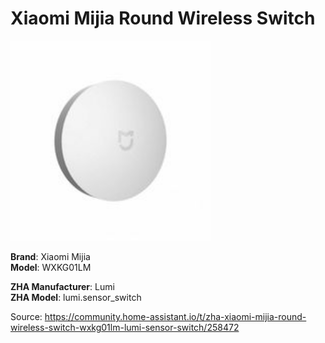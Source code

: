 
Xiaomi Mijia Round Wireless Switch
=====================

<img src="wxkg01lm.jpg" width="320">

**Brand**: Xiaomi Mijia  
**Model**: WXKG01LM

**ZHA Manufacturer**: Lumi  
**ZHA Model**: lumi.sensor_switch

Source: https://community.home-assistant.io/t/zha-xiaomi-mijia-round-wireless-switch-wxkg01lm-lumi-sensor-switch/258472
